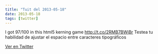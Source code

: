 ```yaml
---
title: "Tuit del 2013-05-18"
date: 2013-05-18
tags: [twitter]
---
```


I got 97/100 in this html5 kerning game http://t.co/2RMB7BWjBr Testea tu habilidad de ajustar el espacio entre caracteres tipográficos



[Ver en Twitter](https://twitter.com/i/web/status/335786691161886721)

